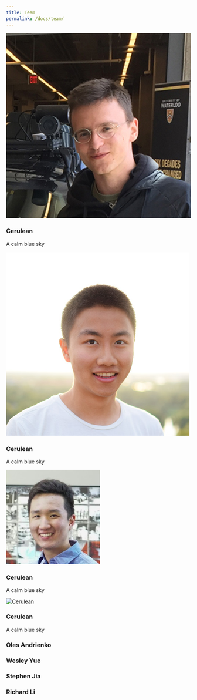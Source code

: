 ```yaml
---
title: Team
permalink: /docs/team/
---
```


<div class="row">
  
  <div class="col-sm-3">
    <div class="thumbnail">
      <div class="image">
        <a href="#oles-andrienko/"><img src="/assets/img/oles.jpg" class="img-responsive" alt="Oles"></a>
      </div>
      <div class="caption">
        <h3>Cerulean</h3>
        <p>A calm blue sky</p>
      </div>
    </div>
  </div>

  <div class="col-sm-3">
    <div class="thumbnail">
      <div class="image">
        <a href="#cerulean/"><img src="/assets/img/wesley.jpeg" class="img-responsive" alt="Wesley"></a>
      </div>
      <div class="caption">
        <h3>Cerulean</h3>
        <p>A calm blue sky</p>
      </div>
    </div>
  </div>

  <div class="col-sm-3">
    <div class="thumbnail">
      <div class="image">
        <a href="#cerulean/"><img src="/assets/img/stephen.png" class="img-responsive" alt="Stephen"></a>
      </div>
      <div class="caption">
        <h3>Cerulean</h3>
        <p>A calm blue sky</p>
      </div>
    </div>
  </div>

  <div class="col-sm-3">
    <div class="thumbnail">
      <div class="image">
        <a href="#cerulean/"><img src="https://bootswatch.com/3/cerulean/thumbnail.png" class="img-responsive" alt="Cerulean"></a>
      </div>
      <div class="caption">
        <h3>Cerulean</h3>
        <p>A calm blue sky</p>
      </div>
    </div>
  </div>

</div>

### Oles Andrienko

### Wesley Yue

### Stephen Jia

### Richard Li

